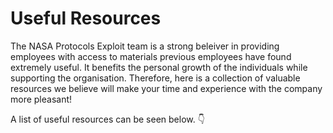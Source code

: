 # Useful Resources

The NASA Protocols Exploit team is a strong beleiver in providing employees with access to materials previous employees have found extremely useful. It benefits the personal growth of the individuals while supporting the organisation. Therefore, here is a collection of valuable resources we believe will make your time and experience with the company more pleasant!  

A list of useful resources can be seen below. 👇
